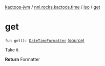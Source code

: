 [kactoos-jvm](../../index.md) / [nnl.rocks.kactoos.time](../index.md) / [Iso](index.md) / [get](./get.md)

# get

`fun get(): `[`DateTimeFormatter`](http://docs.oracle.com/javase/8/docs/api/java/time/format/DateTimeFormatter.html) [(source)](https://github.com/neonailol/kactoos/blob/master/kactoos-jvm/src/main/kotlin/nnl/rocks/kactoos/time/Iso.kt#L16)

Take it.

**Return**
Formatter

